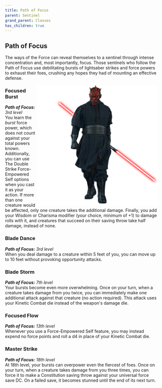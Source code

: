 ```yaml
---
title: Path of Focus
parent: Sentinel
grand_parent: Classes
has_children: true
---
```


## Path of Focus
The ways of the Force can reveal themselves to a sentinel through intense concentration and, most importantly, focus. Those sentinels who follow the Path of Focus use debilitating bursts of lightsaber strikes and force powers to exhaust their foes, crushing any hopes they had of mounting an effective defense.

<img src='../../../../zzImages/Classes/sentinel_focus.png' style='float:right; width:400px;'>

### Focused Burst
_**Path of Focus:** 3rd level_<br>
You learn the *burst* force power, which does not count against your total powers known. Additionally, you can use The Double Strike Force-Empowered Self options when you cast it as your action. If more than one creature would be affected, only one creature takes the additional damage. Finally, you add your Wisdom or Charisma modifier (your choice, minimum of +1) to damage rolls with it, and creatures that succeed on their saving throw take half damage, instead of none.

### Blade Dance
_**Path of Focus:** 3rd level_<br>
When you deal damage to a creature within 5 feet of you, you can move up to 10 feet without provoking opportunity attacks.

### Blade Storm
_**Path of Focus:** 7th level_<br>
Your bursts become even more overwhelming. Once on your turn, when a creature takes damage from you twice, you can immediately make one additional attack against that creature (no action required). This attack uses your Kinetic Combat die instead of the weapon's damage die.

### Focused Flow
_**Path of Focus:** 13th level_<br>
Whenever you use a Force-Empowered Self feature, you may instead expend no force points and roll a d4 in place of your Kinetic Combat die.

### Master Strike
_**Path of Focus:** 18th level_<br>
At 18th level, your bursts can overpower even the fiercest of foes. Once on your turn, when a creature takes damage from you three times, you can force it to make a Constitution saving throw against your universal force save DC. On a failed save, it becomes stunned until the end of its next turn.
